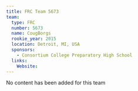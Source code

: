 ```yaml
---
title: FRC Team 5673
team:
  type: FRC
  number: 5673
  name: CougBorgs
  rookie_year: 2015
  location: Detroit, MI, USA
  sponsors:
    - Consortium College Preparatory High School
  links:
    Website: 
---
```

No content has been added for this team